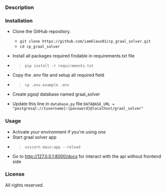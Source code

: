 ### Description


### Installation
- Clone the GitHub repository.

    - `git clone https://github.com/iamklaus01/cp_graal_solver.git` <br>
    - `cd cp_graal_solver`

- Install all packages required findable in requirements.txt file
- > `pip install -r requirements.txt`
- Copy the .env file and setup all required field
- > `cp .env.example .env`
- Create pgsql database named graal_solver
- Update this line in `database.py` file `DATABASE_URL = "postgresql://{username}:{password}@localhost/graal_solver"`

### Usage

- Activate your environment if you're using one 
- Start graal solver app
- > `uvicorn main:app --reload`
- Go to http://127.0.0.1:8000/docs for interact with the api without frontend side


### License
All rights reserved.
